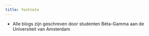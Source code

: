 ```yaml
---
title: footnote
---
```


* Alle blogs zijn geschreven door studenten Bèta-Gamma aan de Universiteit van Amsterdam
